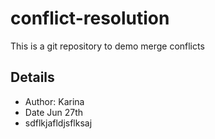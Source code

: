 # conflict-resolution
This is a git repository to demo merge conflicts
## Details
* Author: Karina
* Date Jun 27th
* sdflkjafldjsflksaj
